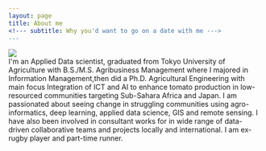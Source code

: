 ```yaml
---
layout: page
title: About me
<!--- subtitle: Why you'd want to go on a date with me --->
---
```



<div align="left" style="width:50%"><img src="https://denisdpr.github.io/assets/img/sidepic.png" ></div>
I'm an Applied Data scientist, graduated from Tokyo University of Agriculture with B.S./M.S. Agribusiness Management where I majored in Information Management,then did a Ph.D. Agricultural Engineering with main focus Integration of ICT and AI to enhance tomato production in low-resourced communities targeting Sub-Sahara Africa and Japan. I am passionated about seeing change in struggling communities using agro-informatics, deep learning, applied data science, GIS and remote sensing. 
I have also been involved in consultant works for in wide range of data-driven collaborative teams and projects locally and international. 
I am ex-rugby player and part-time runner. 

